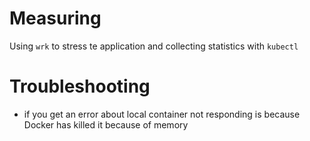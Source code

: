 # Measuring
Using `wrk` to stress te application and  collecting statistics with `kubectl`

# Troubleshooting
- if you get an error about local container not responding is because Docker has killed it because of memory